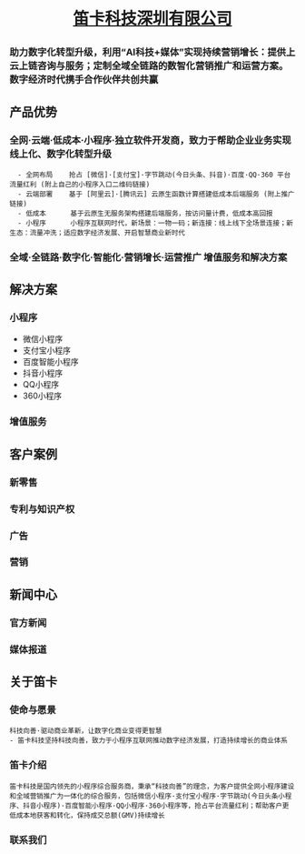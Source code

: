 # <p align="center">[笛卡科技深圳有限公司](http://www.dikait.com "官网")</p>

### 助力数字化转型升级，利用“AI科技+媒体”实现持续营销增长：提供上云上链咨询与服务；定制全域全链路的数智化营销推广和运营方案。数字经济时代携手合作伙伴共创共赢

## 产品优势
### 全网·云端·低成本·小程序·独立软件开发商，致力于帮助企业业务实现 线上化、数字化转型升级
      - 全网布局    抢占 [微信]·[支付宝]·字节跳动(今日头条、抖音)·百度·QQ·360 平台流量红利 (附上自己的小程序入口二维码链接)
      - 云端部署    基于 [阿里云]·[腾讯云] 云原生函数计算搭建低成本后端服务 (附上推广链接)
      - 低成本      基于云原生无服务架构搭建后端服务，按访问量计费，低成本高回报
      - 小程序      小程序互联网时代，新场景：一物一码；新连接：线上线下全场景连接；新生态：流量冲洗；适应数字经济发展、开启智慧商业新时代
### 全域·全链路·数字化·智能化·营销增长·运营推广 增值服务和解决方案

## 解决方案
### 小程序
- 微信小程序
- 支付宝小程序
- 百度智能小程序
- 抖音小程序
- QQ小程序
- 360小程序
### 增值服务

## 客户案例
### 新零售
### 专利与知识产权
### 广告
### 营销

## 新闻中心
### 官方新闻
### 媒体报道

## 关于笛卡
  ### 使命与愿景
    科技向善·驱动商业革新，让数字化商业变得更智慧
    - 笛卡科技坚持科技向善，致力于小程序互联网推动数字经济发展，打造持续增长的商业体系
  ### 笛卡介绍
    笛卡科技是国内领先的小程序综合服务商，秉承“科技向善”的理念，为客户提供全网小程序建设和全域营销推广为一体化的综合服务，包括微信小程序·支付宝小程序·字节跳动(今日头条小程序、抖音小程序)·百度智能小程序·QQ小程序·360小程序等，抢占平台流量红利；帮助客户更低成本地获客和转化，保持成交总额(GMV)持续增长
  ### 
  ### 联系我们
